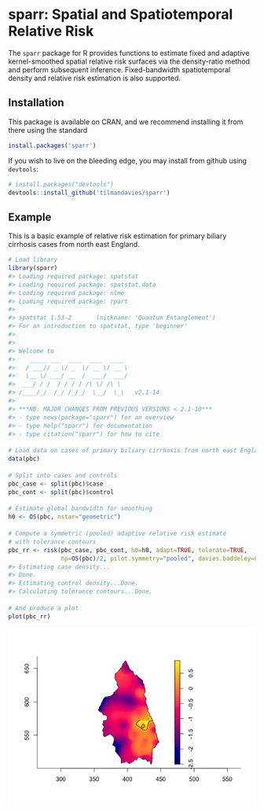 
<!-- README.md is generated from README.Rmd. Please edit that file -->
sparr: Spatial and Spatiotemporal Relative Risk
===============================================

The `sparr` package for R provides functions to estimate fixed and adaptive kernel-smoothed spatial relative risk surfaces via the density-ratio method and perform subsequent inference. Fixed-bandwidth spatiotemporal density and relative risk estimation is also supported.

Installation
------------

This package is available on CRAN, and we recommend installing it from there using the standard

``` r
install.packages('sparr')
```

If you wish to live on the bleeding edge, you may install from github using `devtools`:

``` r
# install.packages("devtools")
devtools::install_github('tilmandavies/sparr')
```

Example
-------

This is a basic example of relative risk estimation for primary biliary cirrhosis cases from north east England.

``` r
# Load library
library(sparr)
#> Loading required package: spatstat
#> Loading required package: spatstat.data
#> Loading required package: nlme
#> Loading required package: rpart
#> 
#> spatstat 1.53-2       (nickname: 'Quantum Entanglement') 
#> For an introduction to spatstat, type 'beginner'
#> 
#> 
#> Welcome to
#>    _____ ___  ____  ____  ____         
#>   / ___// _ \/ _  \/ __ \/ __ \        
#>   \__ \/ ___/ __  /  ___/  ___/        
#>  ___/ / /  / / / / /\ \/ /\ \          
#> /____/_/  /_/ /_/_/  \__/  \_\   v2.1-14
#> 
#> ***NB: MAJOR CHANGES FROM PREVIOUS VERSIONS < 2.1-10***
#> - type news(package="sparr") for an overview
#> - type help("sparr") for documentation
#> - type citation("sparr") for how to cite

# Load data on cases of primary biliary cirrhosis from north east England
data(pbc)

# Split into cases and controls
pbc_case <- split(pbc)$case
pbc_cont <- split(pbc)$control

# Estimate global bandwidth for smoothing
h0 <- OS(pbc, nstar="geometric")

# Compute a symmetric (pooled) adaptive relative risk estimate
# with tolerance contours
pbc_rr <- risk(pbc_case, pbc_cont, h0=h0, adapt=TRUE, tolerate=TRUE,
               hp=OS(pbc)/2, pilot.symmetry="pooled", davies.baddeley=0.05)
#> Estimating case density...
#> Done.
#> Estimating control density...Done.
#> Calculating tolerance contours...Done.

# And produce a plot
plot(pbc_rr)
```

![](README-pbc-example-1.png)
